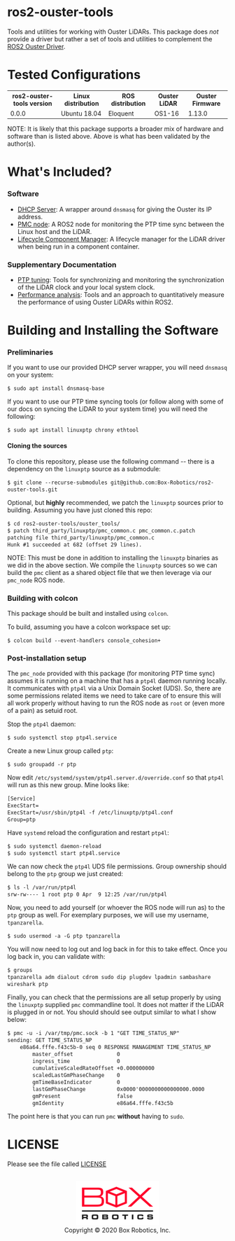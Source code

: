 ros2-ouster-tools
=================
Tools and utilities for working with Ouster LiDARs. This package does *not*
provide a driver but rather a set of tools and utilities to complement the
[ROS2 Ouster Driver](https://github.com/SteveMacenski/ros2_ouster_drivers).

Tested Configurations
=====================
<table>
  <tr>
    <th>ros2-ouster-tools version</th>
    <th>Linux distribution</th>
    <th>ROS distribution</th>
    <th>Ouster LiDAR</th>
    <th>Ouster Firmware</th>
  </tr>
  <tr>
    <td>0.0.0</td>
    <td>Ubuntu 18.04</td>
    <td>Eloquent</td>
    <td>OS1-16</td>
    <td>1.13.0</td>
  </tr>
</table>

NOTE: It is likely that this package supports a broader mix of hardware and
software than is listed above. Above is what has been validated by the
author(s).


What's Included?
================

### Software

- [DHCP Server](ouster_tools/doc/dhcp_server.md): A wrapper around `dnsmasq`
  for giving the Ouster its IP address.
- [PMC node](ouster_tools/doc/pmc_node.md): A ROS2 node for monitoring the PTP
  time sync between the Linux host and the LiDAR.
- [Lifecycle Component Manager](ouster_tools/doc/driver_component_manager.md):
  A lifecycle manager for the LiDAR driver when being run in a component
  container.

### Supplementary Documentation

- [PTP tuning](ouster_tools/doc/ptp_tuning.md): Tools for synchronizing and
  monitoring the synchronization of the LiDAR clock and your local system
  clock.
- [Performance analysis](ouster_tools/doc/perf.md): Tools and an approach
  to quantitatively measure the performance of using Ouster LiDARs within
  ROS2.


Building and Installing the Software
====================================

### Preliminaries

If you want to use our provided DHCP server wrapper, you will need `dnsmasq` on
your system:

```
$ sudo apt install dnsmasq-base
```

If you want to use our PTP time syncing tools (or follow along with some of our
docs on syncing the LiDAR to your system time) you will need the following:

```
$ sudo apt install linuxptp chrony ethtool
```

#### Cloning the sources

To clone this repository, please use the following command -- there is a
dependency on the `linuxptp` source as a submodule:

```
$ git clone --recurse-submodules git@github.com:Box-Robotics/ros2-ouster-tools.git
```

Optional, but **highly** recommended, we patch the `linuxptp` sources prior to
building. Assuming you have just cloned this repo:

```
$ cd ros2-ouster-tools/ouster_tools/
$ patch third_party/linuxptp/pmc_common.c pmc_common.c.patch
patching file third_party/linuxptp/pmc_common.c
Hunk #1 succeeded at 682 (offset 29 lines).
```

NOTE: This must be done in addition to installing the `linuxptp` binaries as
we did in the above section. We compile the `linuxptp` sources so we can build
the `pmc` client as a shared object file that we then leverage via our
`pmc_node` ROS node.


### Building with colcon

This package should be built and installed using `colcon`.

To build, assuming you have a colcon workspace set up:

```
$ colcon build --event-handlers console_cohesion+
```

### Post-installation setup

The `pmc_node` provided with this package (for monitoring PTP time sync)
assumes it is running on a machine that has a `ptp4l` daemon running
locally. It communicates with `ptp4l` via a Unix Domain Socket (UDS). So, there
are some permissions related items we need to take care of to ensure this will
all work properly without having to run the ROS node as `root` or (even more of
a pain) as setuid root.

Stop the `ptp4l` daemon:

```
$ sudo systemctl stop ptp4l.service
```

Create a new Linux group called `ptp`:

```
$ sudo groupadd -r ptp
```

Now edit `/etc/systemd/system/ptp4l.server.d/override.conf` so that `ptp4l`
will run as this new group. Mine looks like:

```
[Service]
ExecStart=
ExecStart=/usr/sbin/ptp4l -f /etc/linuxptp/ptp4l.conf
Group=ptp
```

Have `systemd` reload the configuration and restart `ptp4l`:

```
$ sudo systemctl daemon-reload
$ sudo systemctl start ptp4l.service
```

We can now check the `ptp4l` UDS file permissions. Group ownership should
belong to the `ptp` group we just created:

```
$ ls -l /var/run/ptp4l
srw-rw---- 1 root ptp 0 Apr  9 12:25 /var/run/ptp4l
```

Now, you need to add yourself (or whoever the ROS node will run as) to the
`ptp` group as well. For exemplary purposes, we will use my username, `tpanzarella`.

```
$ sudo usermod -a -G ptp tpanzarella
```

You will now need to log out and log back in for this to take effect. Once you
log back in, you can validate with:

```
$ groups
tpanzarella adm dialout cdrom sudo dip plugdev lpadmin sambashare wireshark ptp
```

Finally, you can check that the permissions are all setup properly by using the
`linuxptp` supplied `pmc` commandline tool. It does not matter if the LiDAR is
plugged in or not. You should should see output similar to what I show below:

```
$ pmc -u -i /var/tmp/pmc.sock -b 1 "GET TIME_STATUS_NP"
sending: GET TIME_STATUS_NP
	e86a64.fffe.f43c5b-0 seq 0 RESPONSE MANAGEMENT TIME_STATUS_NP
		master_offset              0
		ingress_time               0
		cumulativeScaledRateOffset +0.000000000
		scaledLastGmPhaseChange    0
		gmTimeBaseIndicator        0
		lastGmPhaseChange          0x0000'0000000000000000.0000
		gmPresent                  false
		gmIdentity                 e86a64.fffe.f43c5b

```

The point here is that you can run `pmc` **without** having to `sudo`.


LICENSE
=======
Please see the file called [LICENSE](LICENSE)

<p align="center">
  <br/>
  <img src="ouster_tools/doc/figures/box-logo.png"/>
  <br/>
  Copyright &copy; 2020 Box Robotics, Inc.
</p>
